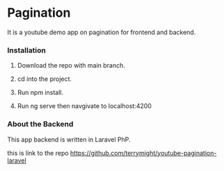 # Pagination

It is a youtube demo app on pagination for frontend and backend.

### Installation

1. Download the repo with main branch.

2. cd into the project.

3. Run npm install.

4. Run ng serve then navgivate to localhost:4200

### About the Backend

This app backend is written in Laravel PhP.

this is link to the repo https://github.com/terrymight/youtube-pagination-laravel
